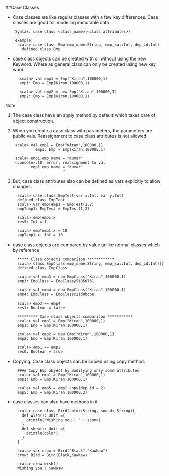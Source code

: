 ##Case Classes

* Case classes are like regular classes with a few key differences. Case classes are good for modeling immutable data
   
       Syntax: case class <class_name>(<class attributes>)
       
       example:
        scala> case class Emp(emp_name:String, emp_sal:Int, dep_id:Int)
          defined class Emp
    
* case class objects can be created with or without using the new Keyword. Where as general class can only be created using new key word
          
         scala> val emp1 = Emp("Kiran",100000,1)
         emp1: Emp = Emp(Kiran,100000,1)
         
         scala> val emp2 = new Emp("Kiran",100000,1)
         emp2: Emp = Emp(Kiran,100000,1)

Note: 
1. The case class have an apply method by default which takes care of object construction.
2. When you create a case class with parameters, the parameters are public vals. Reassignment to case class attributes is not allowed 
    
        scala> val emp1 = Emp("Kiran",100000,1)
                 emp1: Emp = Emp(Kiran,100000,1)
                 
        scala> emp1.emp_name = "Kumar"
        <console>:10: error: reassignment to val
               emp1.emp_name = "Kumar"
                             ^
3. But, case class attributes also can be defined as vars explicitly to allow changes.
         
         scala> case class EmpTest(var x:Int, var y:Int)
         defined class EmpTest
         scala> var empTemp1 = EmpTest(1,2)
         empTemp1: EmpTest = EmpTest(1,2)
         
         scala> empTemp1.x
         res5: Int = 1
         
         scala> empTemp1.x = 10
         empTemp1.x: Int = 10
         

* case class objects are compared by value unlike normal classes which by reference
        
        ***** Class objects comparison ************ 
        scala> class EmpClass(emp_name:String, emp_sal:Int, dep_id:Int){}
        defined class EmpClass
        
        scala> val emp3 = new EmpClass("Kiran",100000,1)
        emp3: EmpClass = EmpClass@51850751
        
        scala> val emp4 = new EmpClass("Kiran",100000,1)
        emp4: EmpClass = EmpClass@21d8bcbe
        
        scala> emp3 == emp4
        res1: Boolean = false
        
        ********* Case class objects comparison ***********
        scala> val emp1 = Emp("Kiran",100000,1)
        emp1: Emp = Emp(Kiran,100000,1)
        
        scala> val emp2 = new Emp("Kiran",100000,1)
        emp2: Emp = Emp(Kiran,100000,1)
        
        scala> emp1 == emp2
        res0: Boolean = true

* Copying: Case class objects can be copied using copy method.
        
        #### Copy Emp object by modifying only some attributes
        scala> val emp1 = Emp("Kiran",100000,1)
        emp1: Emp = Emp(Kiran,100000,1)
        
        scala> val emp5 = emp1.copy(dep_id = 2)
        emp5: Emp = Emp(Kiran,100000,2)
        
* case classes can also have methods in it
        
        scala> case class Bird(color:String, sound: String){
          def wish(): Unit ={
            println("Wishing you : " + sound)
          }
          def show(): Unit ={
            println(color)
          }
        }
        
        scala> var crow = Bird("Black","KawKaw")
        crow: Bird = Bird(Black,KawKaw)
        
        scala> crow.wish()
        Wishing you : KawKaw